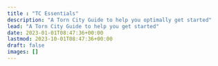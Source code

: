```yaml
---
title : "TC Essentials"
description: "A Torn City Guide to help you optimally get started"
lead: "A Torn City Guide to help you get started"
date: 2023-01-01T08:47:36+00:00
lastmod: 2023-10-01T08:47:36+00:00
draft: false
images: []
---
```

